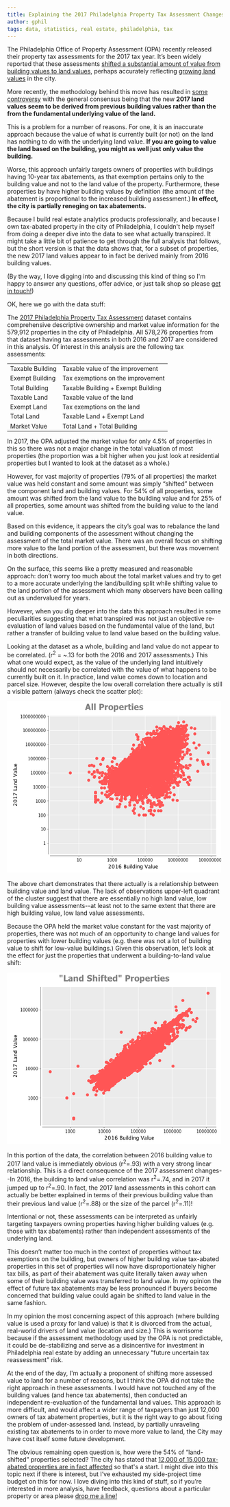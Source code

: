 ```yaml
---
title: Explaining the 2017 Philadelphia Property Tax Assessment Changes
author: gphil
tags: data, statistics, real estate, philadelphia, tax
---
```


The Philadelphia Office of Property Assessment (OPA) recently released their
property tax assessments for the 2017 tax year. It’s been widely reported that
these assessments
[shifted a substantial amount of value from building values to land values](http://planphilly.com/articles/2016/04/20/2017-property-tax-assessments-shift-more-value-to-land),
perhaps accurately reflecting [growing land values](http://planphilly.com/articles/2016/03/04/what-s-driving-philly-s-rising-land-values) in the city.

More recently, the methodology behind this move has resulted in [some controversy](http://www.newsworks.org/index.php/essay-works/item/93495) with the general consensus being that the new <b class="emphasis">2017 land values seem to be derived from previous building values rather than the from the fundamental underlying value of the land.</b>

This is a problem for a number of reasons. For one, it is an inaccurate approach because the value of what is currently built (or not) on the land has nothing to do with the underlying land value. <b class="emphasis">If you are going to value the land based on the building, you might as well just only value the building.</b>

Worse, this approach unfairly targets owners of properties with buildings having 10-year tax abatements, as that exemption pertains only to the building value and not to the land value of the property. Furthermore, these properties by have higher building values by definition (the amount of the abatement is proportional to the increased building assessment.) <b class="emphasis">In effect, the city is partially reneging on tax abatements.</b>

Because I build real estate analytics products professionally, and because I own tax-abated property in the city of Philadelphia, I couldn't help myself from doing a deeper dive into the data to see what actually transpired. It might take a little bit of patience to get through the full analysis that follows, but the short version is that the data shows that, for a subset of properties, the new 2017 land values appear to in fact be derived mainly from 2016 building values.

(By the way, I love digging into and discussing this kind of thing so I'm happy to answer any questions, offer advice, or just talk shop so please [get in touch!](mailto:gphil@gphil.net))

OK, here we go with the data stuff:

The [2017 Philadelphia Property Tax Assessment](https://www.opendataphilly.org/dataset/opa-property-assessments) dataset contains comprehensive descriptive ownership and market value information for the 579,912 properties in the city of Philadelphia. All 578,276 properties from that dataset having tax assessments in both 2016 and 2017 are considered in this analysis. Of interest in this analysis are the following tax assessments:

<table class="property-tax-definitions">
  <tr>
     <td class="emphasis">Taxable Building</td>
     <td>Taxable value of the improvement</td>
  </tr>
  <tr>
     <td class="emphasis">Exempt Building</td>
     <td>Tax exemptions on the improvement</td>
  </tr>
  <tr>
     <td class="emphasis">Total Building</td>
     <td>Taxable Building + Exempt Building</td>
  </tr>
  <tr>
     <td class="emphasis">Taxable Land</td>
     <td>Taxable value of the land</td>
  </tr>
  <tr>
     <td class="emphasis">Exempt Land</td>
     <td>Tax exemptions on the land</td>
  </tr>
  <tr>
     <td class="emphasis">Total Land</td>
     <td>Taxable Land + Exempt Land</td>
  </tr>
  <tr>
     <td class="emphasis">Market Value</td>
     <td>Total Land + Total Building</td>
  </tr>
</table>

In 2017, the OPA adjusted the market value for only 4.5% of properties in this so there
was not a major change in the total valuation of most properties (the proportion was a bit higher when you just look at residential properties but I wanted to look at the dataset as a whole.)

However, for vast majority of properties (79% of all properties) the market value was held
constant and some amount was simply “shifted” between the component land and
building values. For 54% of all properties, some amount was shifted from the
land value to the building value and for 25% of all properties, some amount was
shifted from the building value to the land value.

Based on this evidence, it appears the city’s goal was to rebalance the land and
building components of the assessment without changing the assessment of the
total market value. There was an overall focus on shifting more value to the land
portion of the assessment, but there was movement in both directions.

On the surface, this seems like a pretty measured and reasonable approach: don’t
worry too much about the total market values and try to get to a more accurate
underlying the land/building split while shifting value to the land portion of
the assessment which many observers have been calling out as undervalued for
years.

However, when you dig deeper into the data this approach resulted in some peculiarities
suggesting that what transpired was not just an objective re-evaluation of land
values based on the fundamental value of the land, but rather a transfer of
building value to land value based on the building value.

Looking at the dataset as a whole, building and land value do not appear to be
correlated. (r<sup>2</sup> = ~.13 for both the 2016 and 2017 assessments.) This what one
would expect, as the value of the underlying land intuitively should not
necessarily be correlated with the value of what happens to be currently built
on it. In practice, land value comes down to location and parcel size. However,
despite the low overall correlation there actually is still a visible pattern (always check the scatter plot):

<img src="/img/building_to_land_value_total_scatter.png" />

The above chart demonstrates that there actually is a relationship
between building value and land value. The lack of observations upper-left
quadrant of the cluster suggest that there are essentially no high land value,
low building value assessments--at least not to the same extent that there are
high building value, low land value assessments.

Because the OPA held the market value constant for the vast majority of
properties, there was not much of an opportunity to change land values for
properties with lower building values (e.g. there was not a lot of building
value to shift for low-value buildings.) Given this observation, let’s look at
the effect for just the properties that underwent a building-to-land value
shift:

<img src="/img/building_to_land_value_shifted_scatter.png" />

In this portion of the data, the correlation between 2016 building value to 2017
land value is immediately obvious (r<sup>2</sup>=.93) with a very strong linear
relationship. This is a direct consequence of the 2017 assessment changes--In
2016, the building to land value correlation was r<sup>2</sup>=.74, and in 2017 it jumped
up to r<sup>2</sup>=.90. In fact, the 2017 land assessments in this cohort can actually be
better explained in terms of their previous building value than their previous
land value (r<sup>2</sup>=.88) or the size of the parcel (r<sup>2</sup>=.11)!

Intentional or not, these assessments can be interpreted as unfairly targeting
taxpayers owning properties having higher building values (e.g. those with tax
abatements) rather than independent assessments of the underlying land.

This doesn’t matter too much in the context of properties without tax exemptions
on the building, but owners of higher building value tax-abated properties in
this set of properties will now have disproportionately higher tax bills, as
part of their abatement was quite literally taken away when some of their
building value was transferred to land value. In my opinion the effect of future
tax abatements may be less pronounced if buyers become concerned that building
value could again be shifted to land value in the same fashion.

In my opinion the most concerning aspect of this approach (where building value
is used a proxy for land value) is that it is divorced from the actual, real-world
drivers of land value (location and size.) This is worrisome because if the
assessment methodology used by the OPA is not predictable, it could be
de-stabilizing and serve as a disincentive for investment in Philadelphia real
estate by adding an unnecessary “future uncertain tax reassessment” risk.

At the end of the day, I'm actually a proponent of shifting more assessed value
to land for a number of reasons, but I think the OPA did not take the right
approach in these assessments. I would have not touched any of the building
values (and hence tax abatements), then conducted an independent re-evaluation
of the fundamental land values. This approach is more difficult, and would
affect a wider range of taxpayers than just 12,000 owners of tax abatement
properties, but it is the right way to go about fixing the problem of
under-assessed land. Instead, by partially unraveling existing tax abatements to
in order to move more value to land, the City may have cost itself some future development.

The obvious remaining open question is, how were the 54% of “land-shifted”
properties selected? The city has stated that [12,000 of 15,000 tax-abated properties are in fact affected](http://www.philadelphiacontroller.org/media/press-releases/property-reassessments-could-add-30-million-in-new-revenues) so that's a start. I might dive into this topic next if there is interest, but I’ve
exhausted my side-project time budget on this for now. I love diving into this
kind of stuff, so if you’re interested in more analysis, have feedback, questions about a
particular property or area please
[drop me a line!](mailto:gphil@gphil.net)
